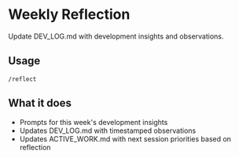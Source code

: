# Weekly Reflection

Update DEV_LOG.md with development insights and observations.

## Usage
```
/reflect
```

## What it does
- Prompts for this week's development insights
- Updates DEV_LOG.md with timestamped observations
- Updates ACTIVE_WORK.md with next session priorities based on reflection